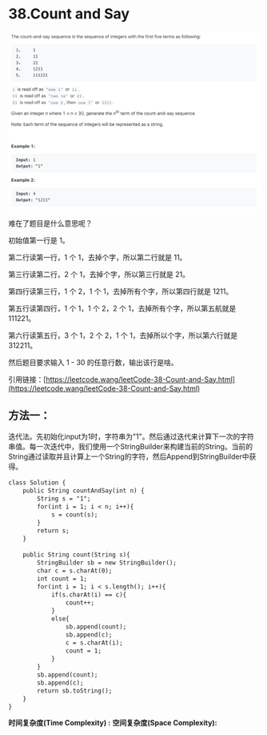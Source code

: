 # 38.Count and Say

![](.gitbook/assets/image%20%2833%29.png)

难在了题目是什么意思呢？

初始值第一行是 1。

第二行读第一行，1 个 1，去掉个字，所以第二行就是 11。

第三行读第二行，2 个 1，去掉个字，所以第三行就是 21。

第四行读第三行，1 个 2，1 个 1，去掉所有个字，所以第四行就是 1211。

第五行读第四行，1 个 1，1 个 2，2 个 1，去掉所有个字，所以第五航就是 111221。

第六行读第五行，3 个 1，2 个 2，1 个 1，去掉所以个字，所以第六行就是 312211。

然后题目要求输入 1 - 30 的任意行数，输出该行是啥。

引用链接：[https://leetcode.wang/leetCode-38-Count-and-Say.html](https://leetcode.wang/leetCode-38-Count-and-Say.html)

## 方法一：

迭代法。先初始化input为1时，字符串为"1"。然后通过迭代来计算下一次的字符串值。每一次迭代中，我们使用一个StringBuilder来构建当前的String。当前的String通过读取并且计算上一个String的字符，然后Append到StringBuilder中获得。

```text
class Solution {
    public String countAndSay(int n) {
        String s = "1";
        for(int i = 1; i < n; i++){
            s = count(s);
        }
        return s;
    }
    
    public String count(String s){
        StringBuilder sb = new StringBuilder();
        char c = s.charAt(0);
        int count = 1;
        for(int i = 1; i < s.length(); i++){
            if(s.charAt(i) == c){
                count++;
            }
            else{
                sb.append(count);
                sb.append(c);
                c = s.charAt(i);
                count = 1;
            }
        }
        sb.append(count);
        sb.append(c);
        return sb.toString();
    }
}
```

**时间复杂度\(Time Complexity\) :**           **空间复杂度\(Space Complexity\):** 

